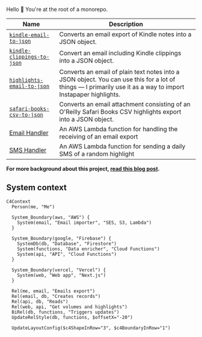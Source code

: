 Hello 👋 You're at the root of a monorepo.

| Name                                                             | Description                                                                                                                                                   |
| ---------------------------------------------------------------- | ------------------------------------------------------------------------------------------------------------------------------------------------------------- |
| [`kindle-email-to-json`](packages/kindle-email-to-json/)         | Converts an email export of Kindle notes into a JSON object.                                                                                                  |
| [`kindle-clippings-to-json`](packages/kindle-clippings-to-json/) | Convert an email including Kindle clippings into a JSON object.                                                                                               |
| [`highlights-email-to-json`](packages/highlights-email-to-json/) | Converts an email of plain text notes into a JSON object. You can use this for a lot of things — I primarily use it as a way to import Instapaper highlights. |
| [`safari-books-csv-to-json`](packages/safari-books-csv-to-json/) | Converts an email attachment consisting of an O'Reilly Safari Books CSV highlights export into a JSON object.                                                 |
| [Email Handler](packages/aws-lambda-email-handler/)              | An AWS Lambda function for handling the receiving of an email export                                                                                          |
| [SMS Handler](packages/aws-lambda-email-handler/)                | An AWS Lambda function for sending a daily SMS of a random highlight                                                                                          |

**For more background about this project, [read this blog post](https://medium.com/@sawyerh/how-i-export-process-and-resurface-my-kindle-highlights-addc9de9af1a).**

## System context

```mermaid
C4Context
  Person(me, "Me")

  System_Boundary(aws, "AWS") {
    System(email, "Email importer", "SES, S3, Lambda")
  }

  System_Boundary(google, "Firebase") {
    SystemDb(db, "Database", "Firestore")
    System(functions, "Data enricher", "Cloud Functions")
    System(api, "API", "Cloud Functions")
  }

  System_Boundary(vercel, "Vercel") {
    System(web, "Web app", "Next.js")
  }

  Rel(me, email, "Emails export")
  Rel(email, db, "Creates records")
  Rel(api, db, "Reads")
  Rel(web, api, "Get volumes and highlights")
  BiRel(db, functions, "Triggers updates")
  UpdateRelStyle(db, functions, $offsetX="-20")

  UpdateLayoutConfig($c4ShapeInRow="3", $c4BoundaryInRow="1")
```
